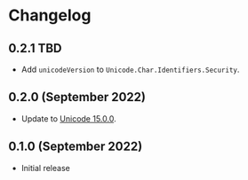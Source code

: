 # Changelog

## 0.2.1 TBD

- Add `unicodeVersion` to `Unicode.Char.Identifiers.Security`.

## 0.2.0 (September 2022)

- Update to [Unicode 15.0.0](https://www.unicode.org/versions/Unicode15.0.0/).

## 0.1.0 (September 2022)

- Initial release
